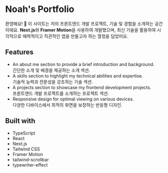 # Noah's Portfolio

환영해요! 🥳 이 사이트는 저의 프론트엔드 개발 프로젝트, 기술 및 경험을 소개하는 공간이에요. **Next.js**와 **Framer Motion**을 사용하여 개발했으며, 최신 기술을 활용하여 시각적으로 매력적이고 직관적인 앱을 만들고자 하는 열정을 담았어요.

## Features

- An about me section to provide a brief introduction and background.  
  간단한 소개 및 배경을 제공하는 소개 섹션.
- A skills section to highlight my technical abilities and expertise.  
  기술적 능력과 전문성을 강조하는 기술 섹션.
- A projects section to showcase my frontend development projects.  
  프론트엔드 개발 프로젝트를 소개하는 프로젝트 섹션.
- Responsive design for optimal viewing on various devices.  
  다양한 디바이스에서 최적의 화면을 보장하는 반응형 디자인.

## Built with

- TypeScript
- React
- Next.js
- Tailwind CSS
- Framer Motion
- tailwind-scrollbar
- typewriter-effect
